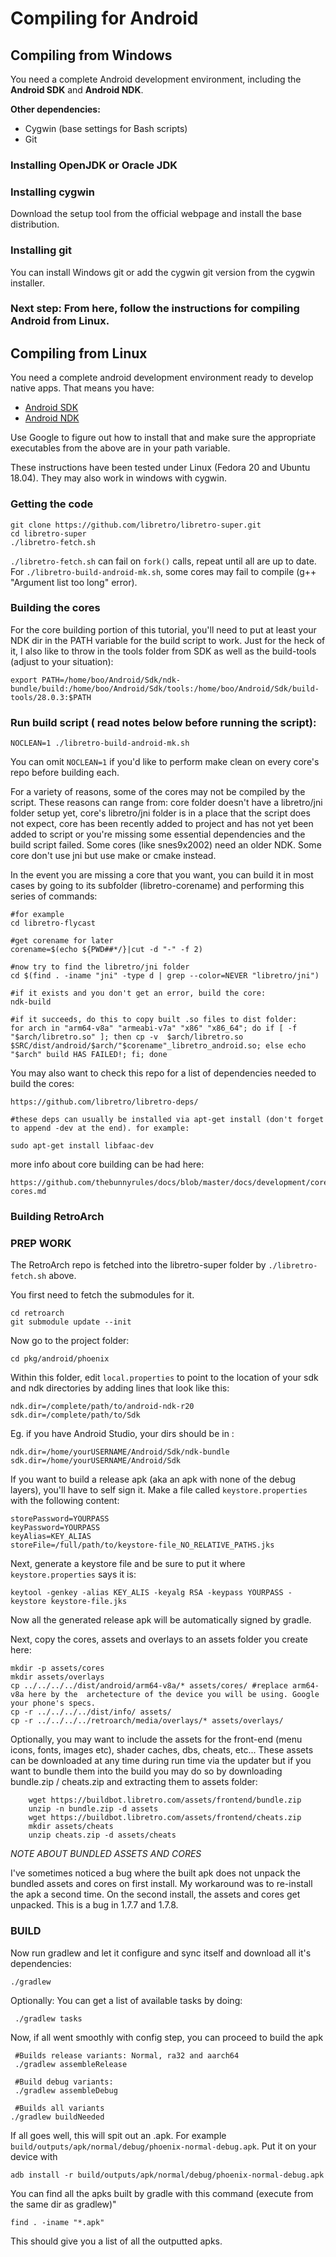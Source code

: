 # Compiling for Android

## Compiling from Windows

You need a complete Android development environment, including the **Android SDK** and **Android NDK**.

**Other dependencies:**

* Cygwin (base settings for Bash scripts)
* Git

### Installing OpenJDK or Oracle JDK


### Installing cygwin

Download the setup tool from the official webpage and install the base distribution.

### Installing git

You can install Windows git or add the cygwin git version from the cygwin installer.

### Next step: From here, follow the instructions for compiling Android from Linux.

## Compiling from Linux

You need a complete android development environment ready to develop native apps. That means you have:

* [Android SDK](http://developer.android.com/sdk/index.html)
* [Android NDK](https://developer.android.com/tools/sdk/ndk/index.html)

Use Google to figure out how to install that and make sure the appropriate executables from the above are in your path variable.

These instructions have been tested under Linux (Fedora 20 and Ubuntu 18.04). They may also work in windows with cygwin.

### Getting the code

    git clone https://github.com/libretro/libretro-super.git
    cd libretro-super
    ./libretro-fetch.sh


`./libretro-fetch.sh` can fail on `fork()` calls, repeat until all are up to date. For `./libretro-build-android-mk.sh`, some cores may fail to compile (g++ "Argument list too long" error).

### Building the cores

For the core building portion of this tutorial, you'll need to put at least your NDK dir in the PATH variable for the build script to work. Just for the heck of it, I also like to throw in the tools folder from SDK as well as the build-tools (adjust to your situation):

    export PATH=/home/boo/Android/Sdk/ndk-bundle/build:/home/boo/Android/Sdk/tools:/home/boo/Android/Sdk/build-tools/28.0.3:$PATH

### Run build script ( read notes below before running the script):
    NOCLEAN=1 ./libretro-build-android-mk.sh

You can omit `NOCLEAN=1` if you'd like to perform make clean on every core's repo before building each.

For a variety of reasons, some of the cores may not be compiled by the script. These reasons can range from: core folder doesn't have a libretro/jni folder setup yet, core's libretro/jni folder is in a place that the script does not expect, core has been recently added to project and has not yet been added to script or you're missing some essential dependencies and the build script failed. Some cores (like snes9x2002) need an older NDK. Some core don't use jni but use make or cmake instead.

In the event you are missing a core that you want, you can build it in most cases by going to its subfolder (libretro-corename) and performing this series of commands:

    #for example
    cd libretro-flycast

    #get corename for later
    corename=$(echo ${PWD##*/}|cut -d "-" -f 2)

    #now try to find the libretro/jni folder
    cd $(find . -iname "jni" -type d | grep --color=NEVER "libretro/jni")

    #if it exists and you don't get an error, build the core:
    ndk-build

    #if it succeeds, do this to copy built .so files to dist folder:
    for arch in "arm64-v8a" "armeabi-v7a" "x86" "x86_64"; do if [ -f "$arch/libretro.so" ]; then cp -v  $arch/libretro.so $SRC/dist/android/$arch/"$corename"_libretro_android.so; else echo "$arch" build HAS FAILED!; fi; done

You may also want to check this repo for a list of dependencies needed to build the cores:

    https://github.com/libretro/libretro-deps/

    #these deps can usually be installed via apt-get install (don't forget to append -dev at the end). for example:

    sudo apt-get install libfaac-dev

more info about core building can be had here:

    https://github.com/thebunnyrules/docs/blob/master/docs/development/cores/developing-cores.md



### Building RetroArch


###     PREP WORK

The RetroArch repo is fetched into the libretro-super folder by `./libretro-fetch.sh` above.

You first need to fetch the submodules for it.

    cd retroarch
    git submodule update --init

Now go to the project folder:

    cd pkg/android/phoenix

Within this folder, edit `local.properties` to point to the location of your sdk and ndk directories by adding lines that look like this:

    ndk.dir=/complete/path/to/android-ndk-r20
    sdk.dir=/complete/path/to/Sdk

   Eg. if you have Android Studio, your dirs should be in :

    ndk.dir=/home/yourUSERNAME/Android/Sdk/ndk-bundle
    sdk.dir=/home/yourUSERNAME/Android/Sdk

If you want to build a release apk (aka an apk with none of the debug layers), you'll have to self sign it. Make a file called `keystore.properties` with the following content:

    storePassword=YOURPASS
    keyPassword=YOURPASS
    keyAlias=KEY_ALIAS
    storeFile=/full/path/to/keystore-file_NO_RELATIVE_PATHS.jks

Next, generate a keystore file and be sure to put it where `keystore.properties` says it is:

    keytool -genkey -alias KEY_ALIS -keyalg RSA -keypass YOURPASS -keystore keystore-file.jks

Now all the generated release apk will be automatically signed by gradle.

Next, copy the cores, assets and overlays to an assets folder you create here:

    mkdir -p assets/cores
    mkdir assets/overlays
    cp ../../../../dist/android/arm64-v8a/* assets/cores/ #replace arm64-v8a here by the  archetecture of the device you will be using. Google your phone's specs.
    cp -r ../../../../dist/info/ assets/
    cp -r ../../../../retroarch/media/overlays/* assets/overlays/

Optionally, you may want to include the assets for the front-end (menu icons, fonts, images etc), shader caches, dbs, cheats, etc... These assets can be downloaded at any time during run time via the updater but if you want to bundle them into the build you may do so by downloading bundle.zip / cheats.zip and extracting them to assets folder:

        wget https://buildbot.libretro.com/assets/frontend/bundle.zip
        unzip -n bundle.zip -d assets
        wget https://buildbot.libretro.com/assets/frontend/cheats.zip
        mkdir assets/cheats
        unzip cheats.zip -d assets/cheats

*NOTE ABOUT BUNDLED ASSETS AND CORES*

I've sometimes noticed a bug where the built apk does not unpack the bundled assets and cores on first install. My workaround was to re-install the apk a second time. On the second install, the assets and cores get unpacked. This is a bug in 1.7.7 and 1.7.8.

###     BUILD

Now run gradlew and let it configure and sync itself and download all it's dependencies:

    ./gradlew

Optionally: You can get a list of available tasks by doing:

     ./gradlew tasks

Now, if all went smoothly with config step, you can proceed to build the apk

     #Builds release variants: Normal, ra32 and aarch64
     ./gradlew assembleRelease

     #Build debug variants:
     ./gradlew assembleDebug

     #Builds all variants
    ./gradlew buildNeeded

If all goes well, this will spit out an .apk. For example `build/outputs/apk/normal/debug/phoenix-normal-debug.apk`. Put it on your device with

    adb install -r build/outputs/apk/normal/debug/phoenix-normal-debug.apk

You can find all the apks built by gradle with this command (execute from the same dir as gradlew)"

    find . -iname "*.apk"

This should give you a list of all the outputted apks.
